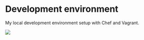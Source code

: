 Development environment
===

My local development environment setup with Chef and Vagrant.

![](http://blog.lemnsissay.com/wordpress/wp-content/uploads/2013/11/167675-south-park-chef-2.gif)
